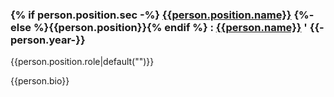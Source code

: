 <h3 class="h5">
  {% if person.position.sec -%}
  <a href="/constitution#{{person.position.sec}}">{{person.position.name}}</a>
  {%- else %}{{person.position}}{% endif %} :
  <a href="mailto:{{person.email}}">{{person.name}}</a>
  <a href="{{person.link}}" style="text-decoration: none; color: inherit">'</a>
  {{-person.year-}}
</h3>

{{person.position.role|default("")}}

{{person.bio}}
